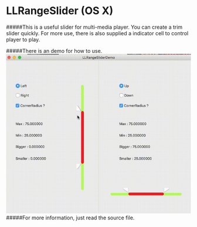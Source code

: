 # LLRangeSlider (OS X)

#####This is a useful slider for multi-media player. You can create a trim slider quickly. For more use, there is also supplied a indicator cell to control player to play.

#####There is an demo for how to use.
![](https://github.com/Kito0615/LLRangeSlider_OS_X/raw/master/rangeslider.gif)
#####For more information, just read the source file.
